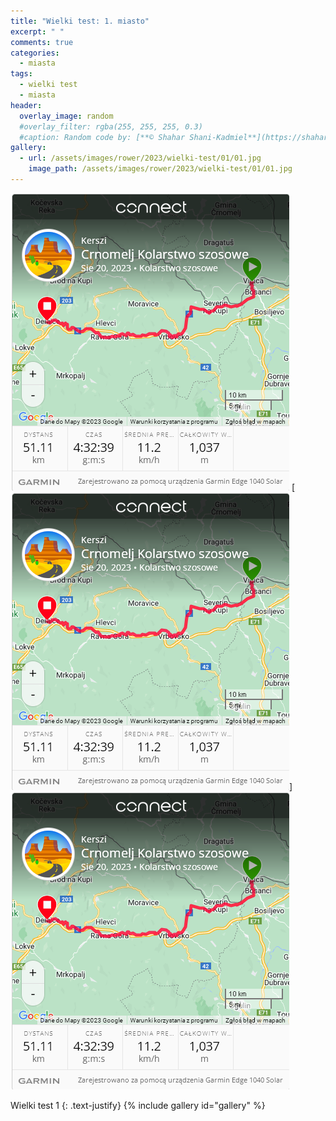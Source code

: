 ```yaml
---
title: "Wielki test: 1. miasto"
excerpt: " "
comments: true
categories:
  - miasta
tags:
  - wielki test
  - miasta
header:
  overlay_image: random
  #overlay_filter: rgba(255, 255, 255, 0.3)
  #caption: Random code by: [**© Shahar Shani-Kadmiel**](https://shaharkadmiel.github.io)"
gallery:
  - url: /assets/images/rower/2023/wielki-test/01/01.jpg
    image_path: /assets/images/rower/2023/wielki-test/01/01.jpg
---
```


<!---
[![mapka](/assets/images/rower/2023/wielki-test/01/mapka.png)](https://connect.garmin.com/modern/activity/embed/11834432843)
-->
[![mapka](/assets/images/rower/2023/wielki-test/01/mapka.png)](https://connect.garmin.com/modern/activity/embed/11834432843)
[![mapka2](/assets/images/rower/2023/wielki-test/01/mapka.png)]
<a href="https://connect.garmin.com/modern/activity/embed/11834432843" target="_blank">
  ![mapka](/assets/images/rower/2023/wielki-test/01/mapka.png)
</a>



Wielki test 1
{: .text-justify}
{% include gallery id="gallery" %}
